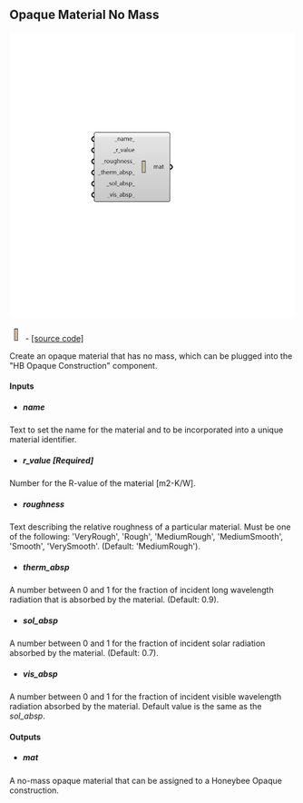 ## Opaque Material No Mass

![](../../images/components/Opaque_Material_No_Mass.png)

![](../../images/icons/Opaque_Material_No_Mass.png) - [[source code]](https://github.com/ladybug-tools/honeybee-grasshopper-energy/blob/master/honeybee_grasshopper_energy/src//HB%20Opaque%20Material%20No%20Mass.py)


Create an opaque material that has no mass, which can be plugged into the "HB Opaque Construction" component. 



#### Inputs
* ##### name 
Text to set the name for the material and to be incorporated into a unique material identifier. 
* ##### r_value [Required]
Number for the R-value of the material [m2-K/W]. 
* ##### roughness 
Text describing the relative roughness of a particular material. Must be one of the following: 'VeryRough', 'Rough', 'MediumRough', 'MediumSmooth', 'Smooth', 'VerySmooth'. (Default: 'MediumRough'). 
* ##### therm_absp 
A number between 0 and 1 for the fraction of incident long wavelength radiation that is absorbed by the material. (Default: 0.9). 
* ##### sol_absp 
A number between 0 and 1 for the fraction of incident solar radiation absorbed by the material. (Default: 0.7). 
* ##### vis_absp 
A number between 0 and 1 for the fraction of incident visible wavelength radiation absorbed by the material. Default value is the same as the _sol_absp_. 

#### Outputs
* ##### mat
A no-mass opaque material that can be assigned to a Honeybee Opaque construction. 